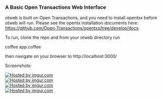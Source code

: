 <h3>A Basic Open Transactions Web Interface</h3>

otweb is built on Open Transactions, and you need to install opentsx before otweb will run. Please see the opentx installation documents here: https://github.com/Open-Transactions/opentxs/tree/develop/docs

To run, clone the repo and from your otweb directory run

coffee app.coffee

then navigate on your browser to http://localhost:3000/

Screenshots:

<a href="http://imgur.com/nVJwBOX"><img src="http://i.imgur.com/nVJwBOX.png" title="Hosted by imgur.com"/></a><br>
<a href="http://imgur.com/IUGr6l0"><img src="http://i.imgur.com/IUGr6l0.png" title="Hosted by imgur.com"/></a><br>
<a href="http://imgur.com/80tz72b"><img src="http://i.imgur.com/80tz72b.png" title="Hosted by imgur.com"/></a><br>
<a href="http://imgur.com/Ij6vLy2"><img src="http://i.imgur.com/Ij6vLy2.png" title="Hosted by imgur.com"/></a><br>
